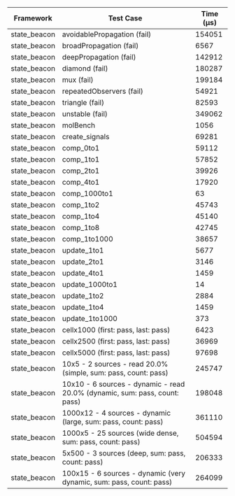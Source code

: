 | Framework | Test Case | Time (μs) |
| --- | --- | --- |
| state_beacon | avoidablePropagation (fail) | 154051 |
| state_beacon | broadPropagation (fail) | 6567 |
| state_beacon | deepPropagation (fail) | 142912 |
| state_beacon | diamond (fail) | 180287 |
| state_beacon | mux (fail) | 199184 |
| state_beacon | repeatedObservers (fail) | 54921 |
| state_beacon | triangle (fail) | 82593 |
| state_beacon | unstable (fail) | 349062 |
| state_beacon | molBench | 1056 |
| state_beacon | create_signals | 69281 |
| state_beacon | comp_0to1 | 59112 |
| state_beacon | comp_1to1 | 57852 |
| state_beacon | comp_2to1 | 39926 |
| state_beacon | comp_4to1 | 17920 |
| state_beacon | comp_1000to1 | 63 |
| state_beacon | comp_1to2 | 45743 |
| state_beacon | comp_1to4 | 45140 |
| state_beacon | comp_1to8 | 42745 |
| state_beacon | comp_1to1000 | 38657 |
| state_beacon | update_1to1 | 5677 |
| state_beacon | update_2to1 | 3146 |
| state_beacon | update_4to1 | 1459 |
| state_beacon | update_1000to1 | 14 |
| state_beacon | update_1to2 | 2884 |
| state_beacon | update_1to4 | 1459 |
| state_beacon | update_1to1000 | 373 |
| state_beacon | cellx1000 (first: pass, last: pass) | 6423 |
| state_beacon | cellx2500 (first: pass, last: pass) | 36969 |
| state_beacon | cellx5000 (first: pass, last: pass) | 97698 |
| state_beacon | 10x5 - 2 sources - read 20.0% (simple, sum: pass, count: pass) | 245747 |
| state_beacon | 10x10 - 6 sources - dynamic - read 20.0% (dynamic, sum: pass, count: pass) | 198048 |
| state_beacon | 1000x12 - 4 sources - dynamic (large, sum: pass, count: pass) | 361110 |
| state_beacon | 1000x5 - 25 sources (wide dense, sum: pass, count: pass) | 504594 |
| state_beacon | 5x500 - 3 sources (deep, sum: pass, count: pass) | 206333 |
| state_beacon | 100x15 - 6 sources - dynamic (very dynamic, sum: pass, count: pass) | 264099 |
